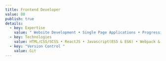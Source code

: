 ```yaml
---
title: Frontend Developer
value: 80
publish: true
details:
  - key: Expertise
    value: " Website Development • Single Page Applications • Progressive Web Apps"
  - key: Technologies
    value: HTML/CSS/SCSS • ReactJS • Javascript(ES5 & ES6) • Webpack & Gulp
  - key: "Version Control "
    value: Git
---
```

